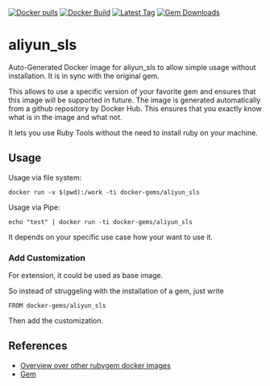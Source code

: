 [![Docker pulls](https://img.shields.io/docker/pulls/rubygem/aliyun_sls.svg)](https://hub.docker.com/r/rubygem/aliyun_sls/)
[![Docker Build](https://img.shields.io/docker/automated/rubygem/aliyun_sls.svg)](https://hub.docker.com/r/rubygem/aliyun_sls/)
[![Latest Tag](https://img.shields.io/github/tag/docker-rubygem/aliyun_sls.svg)](https://hub.docker.com/r/rubygem/aliyun_sls/)
[![Gem Downloads](https://img.shields.io/gem/dt/aliyun_sls.svg)](https://rubygems.org/gems/aliyun_sls/)
# aliyun_sls

Auto-Generated Docker image for aliyun_sls to allow simple usage without installation.
It is in sync with the original gem.

This allows to use a specific version of your favorite gem and ensures that this image will be supported in future.
The image is generated automatically from a github repository by Docker Hub.
This ensures that you exactly know what is in the image and what not.

It lets you use Ruby Tools without the need to install ruby on your machine.

## Usage

Usage via file system:

`docker run -v $(pwd):/work -ti docker-gems/aliyun_sls`

Usage via Pipe:

`echo "test" | docker run -ti docker-gems/aliyun_sls`

It depends on your specific use case how your want to use it.

### Add Customization

For extension, it could be used as base image.

So instead of struggeling with the installation of a gem, just write

`FROM docker-gems/aliyun_sls`

Then add the customization.

## References

 - [Overview over other rubygem docker images](https://github.com/thinkbot/docker-rubygem)
 - [Gem](https://rubygems.org/gems/aliyun_sls/)
